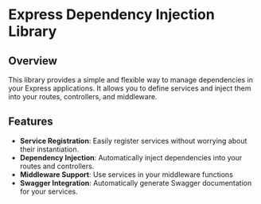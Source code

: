 # Express Dependency Injection Library

## Overview
This library provides a simple and flexible way to manage dependencies in your Express applications. It allows you to define services and inject them into your routes, controllers, and middleware.

## Features
- **Service Registration**: Easily register services without worrying about their instantiation.
- **Dependency Injection**: Automatically inject dependencies into your routes and controllers.
- **Middleware Support**: Use services in your middleware functions
- **Swagger Integration**: Automatically generate Swagger documentation for your services.